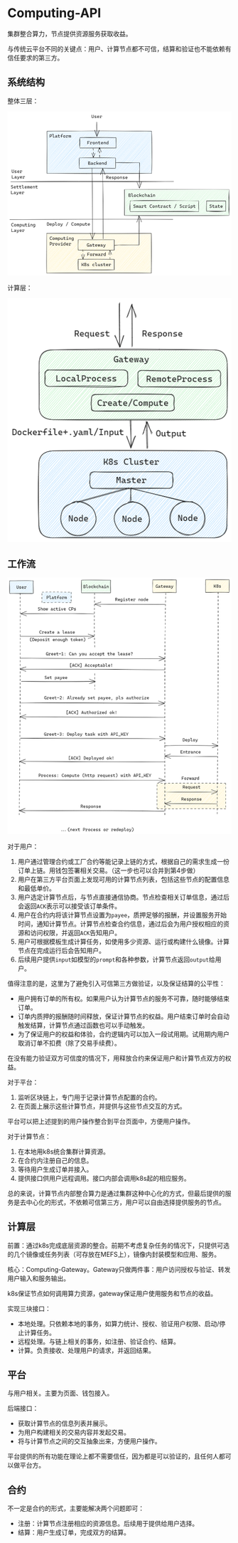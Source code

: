 # Computing-API

集群整合算力，节点提供资源服务获取收益。

与传统云平台不同的关键点：用户、计算节点都不可信，结算和验证也不能依赖有信任要求的第三方。

## 系统结构

整体三层：

![fig01](./NewComputeStructure.png)

计算层：

![fig02](./GatewayInterface.png)

## 工作流

![fig03](./NewComputeWorkflow.png)

对于用户：

1. 用户通过管理合约或工厂合约等能记录上链的方式，根据自己的需求生成一份订单上链。用钱包签署相关交易。（这一步也可以合并到第4步做）
2. 用户在第三方平台页面上发现可用的计算节点列表，包括这些节点的配置信息和最低单价。
3. 用户选定计算节点后，与节点直接通信协商。节点检查相关订单信息，通过后会返回`ACK`表示可以接受该订单条件。
4. 用户在合约内将该计算节点设置为`payee`，质押足够的报酬，并设置服务开始时间，通知计算节点。计算节点检查合约信息，通过后会为用户授权相应的资源和访问权限，并返回`ACK`告知用户。
5. 用户可根据模板生成计算任务，如使用多少资源、运行或构建什么镜像。计算节点在完成运行后会告知用户。
6. 后续用户提供`input`如模型的`prompt`和各种参数，计算节点返回`output`给用户。

值得注意的是，这里为了避免引入可信第三方做验证，以及保证结算的公平性：

- 用户拥有订单的所有权。如果用户认为计算节点的服务不可靠，随时能够结束订单。
- 订单内质押的报酬随时间释放，保证计算节点的权益。用户结束订单时会自动触发结算，计算节点通过函数也可以手动触发。
- 为了保证用户的权益和体验，合约逻辑内可以加入一段试用期。试用期内用户取消订单不扣费（除了交易手续费）。

在没有能力验证双方可信度的情况下，用释放合约来保证用户和计算节点双方的权益。

对于平台：

1. 监听区块链上，专门用于记录计算节点配置的合约。
2. 在页面上展示这些计算节点，并提供与这些节点交互的方式。

平台可以把上述提到的用户操作整合到平台页面中，方便用户操作。

对于计算节点：

1. 在本地用k8s统合集群计算资源。
2. 在合约内注册自己的信息。
3. 等待用户生成订单并接入。
4. 提供接口供用户远程调用。接口内部会调用k8s起的相应服务。

总的来说，计算节点内部整合算力是通过集群这种中心化的方式，但最后提供的服务是去中心化的形式，不依赖可信第三方，用户可以自由选择提供服务的节点。

## 计算层

前置：通过k8s完成底层资源的整合。前期不考虑复杂任务的情况下，只提供可选的几个镜像或任务列表（可存放在MEFS上），镜像内封装模型和应用、服务。

核心：Computing-Gateway。Gateway只做两件事：用户访问授权与验证、转发用户输入和服务输出。

k8s保证节点如何调用算力资源，gateway保证用户使用服务和节点的收益。

实现三块接口：

- 本地处理。只依赖本地的事务，如算力统计、授权、验证用户权限、启动/停止计算任务。
- 远程处理。与链上相关的事务，如注册、验证合约、结算。
- 计算。负责接收、处理用户的请求，并返回结果。

## 平台

与用户相关。主要为页面、钱包接入。

后端接口：

- 获取计算节点的信息列表并展示。
- 为用户构建相关的交易内容并发起交易。
- 将与计算节点之间的交互抽象出来，方便用户操作。

平台提供的所有功能在理论上都不需要信任，因为都是可以验证的，且任何人都可以做平台方。

## 合约

不一定是合约的形式，主要能解决两个问题即可：

- 注册：计算节点注册相应的资源信息。后续用于提供给用户选择。
- 结算：用户生成订单，完成双方的结算。
